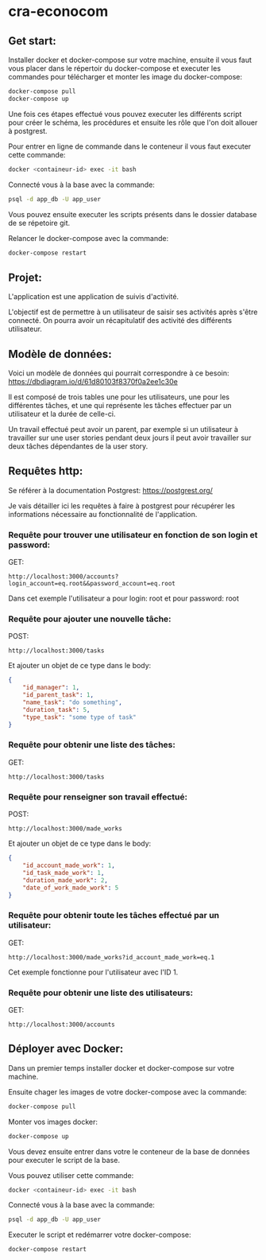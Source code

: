 # cra-econocom

## Get start:

Installer docker et docker-compose sur votre machine, ensuite il vous faut vous placer dans le répertoir du docker-compose et executer les commandes pour télécharger et monter les image du docker-compose:

```bash
docker-compose pull
docker-compose up
```

Une fois ces étapes effectué vous pouvez executer les différents script pour créer le schéma, les procédures et ensuite les rôle que l'on doit allouer à postgrest.

Pour entrer en ligne de commande dans le conteneur il vous faut executer cette commande:
```bash
docker <containeur-id> exec -it bash
```

Connecté vous à la base avec la commande:
```bash
psql -d app_db -U app_user
```

Vous pouvez ensuite executer les scripts présents dans le dossier database de se répetoire git.

Relancer le docker-compose avec la commande:
```bash
docker-compose restart
```

## Projet:

L'application est une application de suivis d'activité.

L'objectif est de permettre à un utilisateur de saisir ses activités après s'être connecté.
On pourra avoir un récapitulatif des activité des différents utilisateur.

## Modèle de données:

Voici un modèle de données qui pourrait correspondre à ce besoin:
https://dbdiagram.io/d/61d80103f8370f0a2ee1c30e

Il est composé de trois tables une pour les utilisateurs, une pour les différentes tâches, 
et une qui représente les tâches effectuer par un utilisateur et la durée de celle-ci.

Un travail effectué peut avoir un parent, par exemple si un utilisateur à travailler sur une user stories pendant deux jours il peut avoir travailler sur deux tâches dépendantes de la user story.

## Requêtes http:

Se référer à la documentation Postgrest: https://postgrest.org/

Je vais détailler ici les requêtes à faire à postgrest pour récupérer les informations nécessaire au fonctionnalité de l'application.

### Requête pour trouver une utilisateur en fonction de son login et password:

GET:
```HTTP
http://localhost:3000/accounts?login_account=eq.root&&password_account=eq.root
```
Dans cet exemple l'utilisateur a pour login: root et pour password: root


### Requête pour ajouter une nouvelle tâche:

POST:
```HTTP
http://localhost:3000/tasks
```

Et ajouter un objet de ce type dans le body:
```json
{
    "id_manager": 1,
    "id_parent_task": 1,
    "name_task": "do something",
    "duration_task": 5,
    "type_task": "some type of task"
}
```

### Requête pour obtenir une liste des tâches:

GET:
```HTTP
http://localhost:3000/tasks
```

### Requête pour renseigner son travail effectué:

POST:
```HTTP
http://localhost:3000/made_works
```

Et ajouter un objet de ce type dans le body:
```JSON
{
    "id_account_made_work": 1,
    "id_task_made_work": 1,
    "duration_made_work": 2,
    "date_of_work_made_work": 5
}
```


### Requête pour obtenir toute les tâches effectué par un utilisateur:

GET:
```HTTP
http://localhost:3000/made_works?id_account_made_work=eq.1
```
Cet exemple fonctionne pour l'utilisateur avec l'ID 1.

### Requête pour obtenir une liste des utilisateurs:

GET:
```HTTP
http://localhost:3000/accounts
```

## Déployer avec Docker:

Dans un premier temps installer docker et docker-compose sur votre machine.

Ensuite chager les images de votre docker-compose avec la commande:
```bash
docker-compose pull
```

Monter vos images docker: 
```bash
docker-compose up
```

Vous devez ensuite entrer dans votre le conteneur de la base de données pour executer le script de la base.

Vous pouvez utiliser cette commande:
```bash
docker <containeur-id> exec -it bash
```

Connecté vous à la base avec la commande:
```bash
psql -d app_db -U app_user
```

Executer le script et redémarrer votre docker-compose:

```bash
docker-compose restart
```
